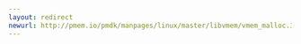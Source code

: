 ```yaml
---
layout: redirect
newurl: http://pmem.io/pmdk/manpages/linux/master/libvmem/vmem_malloc.3.html
---
```

